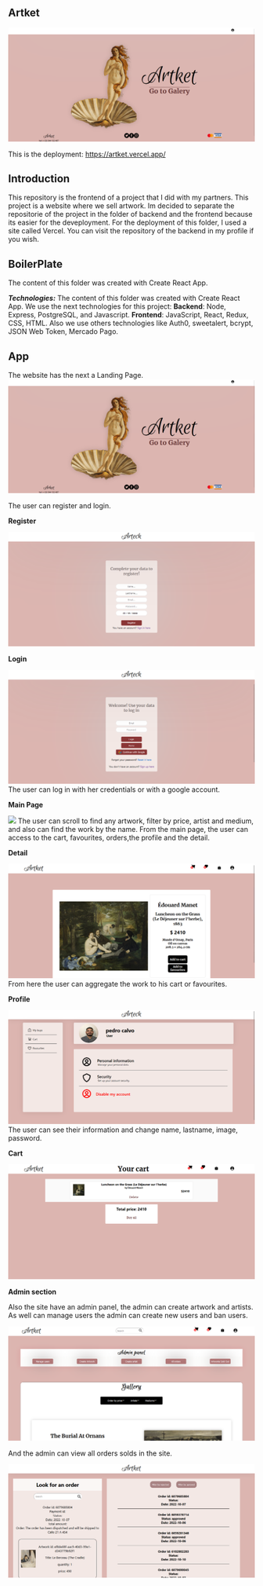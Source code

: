 ## Artket

<img src="./assets/LandingPage.png"> </img>

This is the deployment:
https://artket.vercel.app/

## Introduction

This repository is the frontend of a project that I did with my partners. This project is a website where we sell artwork.
Im decided to separate the repositorie of the project in the folder of backend and the frontend because its easier for the deveployment.
For the deployment of this folder, I used a site called Vercel.
You can visit the repository of the backend in my profile if you wish.

## BoilerPlate

The content of this folder was created with Create React App.

***Technologies:***
The content of this folder was created with Create React App.
We use the next technologies for this project: **Backend**: Node, Express, PostgreSQL, and Javascript. **Frontend**: JavaScript, React, Redux, CSS, HTML. Also we use others technologies like Auth0, sweetalert, bcrypt, JSON Web Token, Mercado Pago.

## App

The website has the next a Landing Page.
<img src="./assets/LandingPage.png"> </img>

The user can register and login.

**Register**

<img src="./assets/Register.png"> </img>

**Login**

<img src="./assets/Login.png"> </img>
The user can log in with her credentials or with a google account.

**Main Page**

<img src="./assets/MainPage.gif"> </img>
The user can scroll to find any artwork, filter by price, artist and medium, and also can find the work by the name.
From the main page, the user can access to the cart, favourites, orders,the profile and the detail.

**Detail**

<img src="./assets/Detail.png"> </img>
From here the user can aggregate the work to his cart or favourites.

**Profile**

<img src="./assets/UserInfo.png"> </img>
The user can see their information and change name, lastname, image, password.

**Cart**

<img src="./assets/Carrito.png"> </img>

**Admin section**

Also the site have an admin panel, the admin can create artwork and artists. 
As well can manage users the admin can create new users and ban users.

<img src="./assets/AdminPanel.png"> </img>

And the admin can view all orders solds in the site.

<img src="./assets/Orders.png"> </img>







